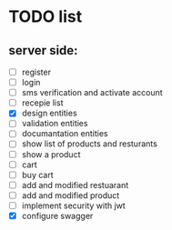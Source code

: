 # TODO list

## server side:

- [ ] register
- [ ] login
- [ ] sms verification and activate account
- [ ] recepie list
- [X] design entities
- [ ] validation entities
- [ ] documantation entities
- [ ] show list of products and resturants
- [ ] show a product
- [ ] cart
- [ ] buy cart
- [ ] add and modified restuarant
- [ ] add and modified product
- [ ] implement security with jwt
- [X] configure swagger
